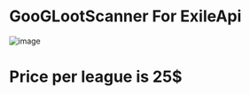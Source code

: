 # GooGLootScanner For ExileApi
![image](https://github.com/SharkCheating/GoGLootScanner/assets/167468191/e12dc169-48df-4b3e-bb35-886d1016a1c4)

# Price per league is 25$
